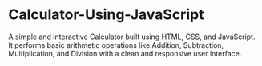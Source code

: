 # Calculator-Using-JavaScript
A simple and interactive Calculator built using HTML, CSS, and JavaScript. It performs basic arithmetic operations like Addition, Subtraction, Multiplication, and Division with a clean and responsive user interface.
